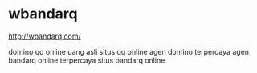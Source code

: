 # wbandarq

http://wbandarq.com/

domino qq online uang asli
situs qq online
agen domino terpercaya
agen bandarq online terpercaya
situs bandarq online
